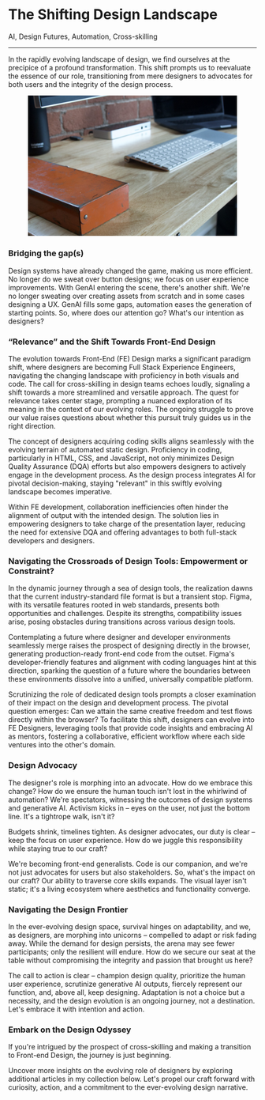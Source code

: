 # The Shifting Design Landscape

AI, Design Futures, Automation, Cross-skilling

---

In the rapidly evolving landscape of design, we find ourselves at the precipice of a profound transformation. This shift prompts us to reevaluate the essence of our role, transitioning from mere designers to advocates for both users and the integrity of the design process. 

<figure>
    <img src="./../images/article/jacques.jpg"
         alt="Placeholder Image">
</figure>

### Bridging the gap(s)

Design systems have already changed the game, making us more efficient. No longer do we sweat over button designs; we focus on user experience improvements. With GenAI entering the scene, there's another shift. We're no longer sweating over creating assets from scratch and in some cases designing a UX. GenAI fills some gaps, automation eases the generation of starting points. So, where does our attention go? What's our intention as designers?

### “Relevance” and the Shift Towards Front-End Design

The evolution towards Front-End (FE) Design marks a significant paradigm shift, where designers are becoming Full Stack Experience Engineers, navigating the changing landscape with proficiency in both visuals and code. The call for cross-skilling in design teams echoes loudly, signaling a shift towards a more streamlined and versatile approach. The quest for relevance takes center stage, prompting a nuanced exploration of its meaning in the context of our evolving roles. The ongoing struggle to prove our value raises questions about whether this pursuit truly guides us in the right direction.

The concept of designers acquiring coding skills aligns seamlessly with the evolving terrain of automated static design. Proficiency in coding, particularly in HTML, CSS, and JavaScript, not only minimizes Design Quality Assurance (DQA) efforts but also empowers designers to actively engage in the development process. As the design process integrates AI for pivotal decision-making, staying "relevant" in this swiftly evolving landscape becomes imperative.

Within FE development, collaboration inefficiencies often hinder the alignment of output with the intended design. The solution lies in empowering designers to take charge of the presentation layer, reducing the need for extensive DQA and offering advantages to both full-stack developers and designers.

### Navigating the Crossroads of Design Tools: Empowerment or Constraint?

In the dynamic journey through a sea of design tools, the realization dawns that the current industry-standard file format is but a transient stop. Figma, with its versatile features rooted in web standards, presents both opportunities and challenges. Despite its strengths, compatibility issues arise, posing obstacles during transitions across various design tools.

Contemplating a future where designer and developer environments seamlessly merge raises the prospect of designing directly in the browser, generating production-ready front-end code from the outset. Figma's developer-friendly features and alignment with coding languages hint at this direction, sparking the question of a future where the boundaries between these environments dissolve into a unified, universally compatible platform.

Scrutinizing the role of dedicated design tools prompts a closer examination of their impact on the design and development process. The pivotal question emerges: Can we attain the same creative freedom and test flows directly within the browser? To facilitate this shift, designers can evolve into FE Designers, leveraging tools that provide code insights and embracing AI as mentors, fostering a collaborative, efficient workflow where each side ventures into the other's domain.

### Design Advocacy

The designer's role is morphing into an advocate. How do we embrace this change? How do we ensure the human touch isn't lost in the whirlwind of automation? We're spectators, witnessing the outcomes of design systems and generative AI. Activism kicks in – eyes on the user, not just the bottom line. It's a tightrope walk, isn't it?

Budgets shrink, timelines tighten. As designer advocates, our duty is clear – keep the focus on user experience. How do we juggle this responsibility while staying true to our craft?

We're becoming front-end generalists. Code is our companion, and we're not just advocates for users but also stakeholders. So, what's the impact on our craft? Our ability to traverse core skills expands. The visual layer isn't static; it's a living ecosystem where aesthetics and functionality converge.

### Navigating the Design Frontier

In the ever-evolving design space, survival hinges on adaptability, and we, as designers, are morphing into unicorns – compelled to adapt or risk fading away. While the demand for design persists, the arena may see fewer participants; only the resilient will endure. How do we secure our seat at the table without compromising the integrity and passion that brought us here?

The call to action is clear – champion design quality, prioritize the human user experience, scrutinize generative AI outputs, fiercely represent our function, and, above all, keep designing. Adaptation is not a choice but a necessity, and the design evolution is an ongoing journey, not a destination. Let's embrace it with intention and action.

### Embark on the Design Odyssey

If you're intrigued by the prospect of cross-skilling and making a transition to Front-end Design, the journey is just beginning. 

Uncover more insights on the evolving role of designers by exploring additional articles in my collection below. Let's propel our craft forward with curiosity, action, and a commitment to the ever-evolving design narrative.